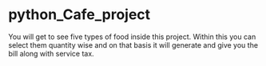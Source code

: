 # python_Cafe_project
You will get to see five types of food inside this project.  Within this you can select them quantity wise and on that basis it will generate and give you the bill along with service tax.
